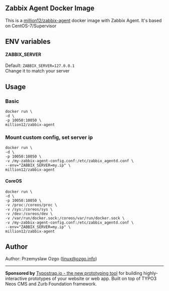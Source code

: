 ## Zabbix Agent Docker Image
This is a [million12/zabbix-agent](https://registry.hub.docker.com/u/million12/zabbix-agent/) docker image with Zabbix Agent. It's based on CentOS-7/Supervisor 

## ENV variables

#### ZABBIX_SERVER
Default: `ZABBIX_SERVER=127.0.0.1`  
Change it to match your server

## Usage
### Basic 
`docker run \`  
`-d \`  
`-p 10050:10050 \`  
`million12/zabbix-agent`

### Mount custom config, set server ip
`docker run \`  
`-d \`  
`-p 10050:10050 \`  
`-v /my-zabbix-agent-config.conf:/etc/zabbix_agentd.conf \`  
`--env="ZABBIX_SERVER=my.ip" \`  
`million12/zabbix-agent `  

#### CoreOS 
`docker run \`  
`-d \`  
`-p 10050:10050 \`  
`-v /proc:/coreos/proc \`  
`-v /sys:/coreos/sys \`  
`-v /dev:/coreos/dev \`  
`-v /var/run/docker.sock:/coreos/var/run/docker.sock \`  
`-v /my-zabbix-agent-config.conf:/etc/zabbix_agentd.conf \`  
`--env="ZABBIX_SERVER=my.ip" \`  
`million12/zabbix-agent `
    
## Author

Author: Przemyslaw Ozgo (<linux@ozgo.info>)

---

**Sponsored by** [Typostrap.io - the new prototyping tool](http://typostrap.io/) for building highly-interactive prototypes of your website or web app. Built on top of TYPO3 Neos CMS and Zurb Foundation framework.
